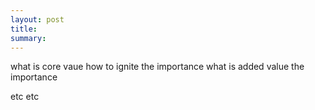 ```yaml
---
layout: post
title:
summary:
---
```


what is core vaue
how to ignite
the importance
what is added value
the importance

etc etc